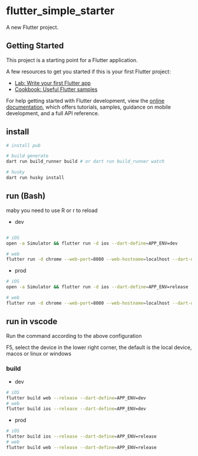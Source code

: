 # flutter_simple_starter

A new Flutter project.

## Getting Started

This project is a starting point for a Flutter application.

A few resources to get you started if this is your first Flutter project:

- [Lab: Write your first Flutter app](https://docs.flutter.dev/get-started/codelab)
- [Cookbook: Useful Flutter samples](https://docs.flutter.dev/cookbook)

For help getting started with Flutter development, view the
[online documentation](https://docs.flutter.dev/), which offers tutorials,
samples, guidance on mobile development, and a full API reference.

## install

```bash
# install pub

# build generate
dart run build_runner build # or dart run build_runner watch

# husky
dart run husky install
```

## run (Bash)

maby you need to use R or r to reload

- dev

```bash

# iOS
open -a Simulator && flutter run -d ios --dart-define=APP_ENV=dev

# web
flutter run -d chrome --web-port=8080 --web-hostname=localhost --dart-define=APP_ENV=dev --dart-define=BROWSER_IMAGE_DECODING_ENABLED=false --web-renderer canvaskit
```

- prod

```bash
# iOS
open -a Simulator && flutter run -d ios --dart-define=APP_ENV=release

# web
flutter run -d chrome --web-port=8080 --web-hostname=localhost --dart-define=APP_ENV=release --dart-define=BROWSER_IMAGE_DECODING_ENABLED=false --web-renderer canvaskit
```

## run in vscode

Run the command according to the above configuration

F5, select the device in the lower right corner, the default is the local device, macos or linux or windows

### build

- dev

```bash
# iOS
flutter build web --release --dart-define=APP_ENV=dev
# web
flutter build ios --release --dart-define=APP_ENV=dev
```

- prod

```bash
# iOS
flutter build ios --release --dart-define=APP_ENV=release
# web
flutter build web --release --dart-define=APP_ENV=release
```